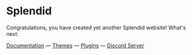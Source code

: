 # Splendid

Congratulations, you have created yet another Splendid website! What's next:

[Documentation](/) — [Themes](/) — [Plugins](/) — [Discord Server](//discord.gg/N3qvG2UKwp)
